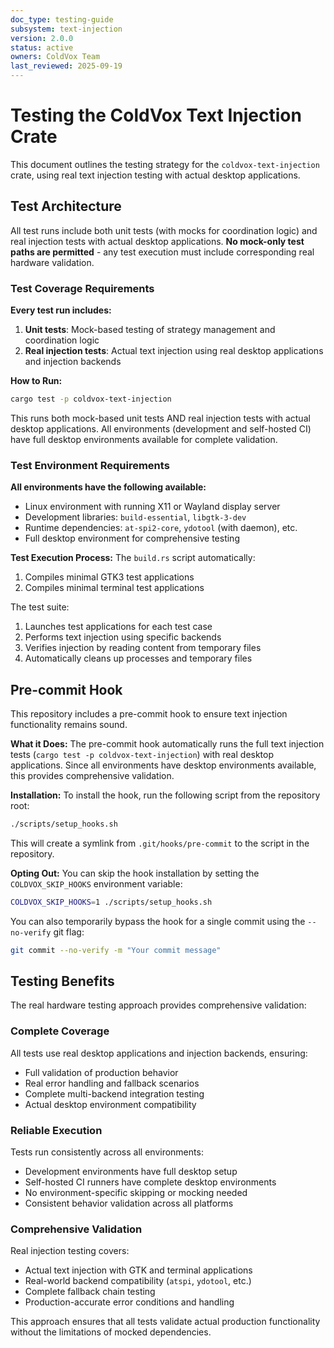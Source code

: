 ```yaml
---
doc_type: testing-guide
subsystem: text-injection
version: 2.0.0
status: active
owners: ColdVox Team
last_reviewed: 2025-09-19
---
```


# Testing the ColdVox Text Injection Crate

This document outlines the testing strategy for the `coldvox-text-injection` crate, using real text injection testing with actual desktop applications.

## Test Architecture

All test runs include both unit tests (with mocks for coordination logic) and real injection tests with actual desktop applications. **No mock-only test paths are permitted** - any test execution must include corresponding real hardware validation.

### Test Coverage Requirements

**Every test run includes:**
1. **Unit tests**: Mock-based testing of strategy management and coordination logic
2. **Real injection tests**: Actual text injection using real desktop applications and injection backends

**How to Run:**
```bash
cargo test -p coldvox-text-injection
```

This runs both mock-based unit tests AND real injection tests with actual desktop applications. All environments (development and self-hosted CI) have full desktop environments available for complete validation.

### Test Environment Requirements

**All environments have the following available:**
*   Linux environment with running X11 or Wayland display server
*   Development libraries: `build-essential`, `libgtk-3-dev`
*   Runtime dependencies: `at-spi2-core`, `ydotool` (with daemon), etc.
*   Full desktop environment for comprehensive testing

**Test Execution Process:**
The `build.rs` script automatically:
1.  Compiles minimal GTK3 test applications
2.  Compiles minimal terminal test applications

The test suite:
1.  Launches test applications for each test case
2.  Performs text injection using specific backends
3.  Verifies injection by reading content from temporary files
4.  Automatically cleans up processes and temporary files

## Pre-commit Hook

This repository includes a pre-commit hook to ensure text injection functionality remains sound.

**What it Does:**
The pre-commit hook automatically runs the full text injection tests (`cargo test -p coldvox-text-injection`) with real desktop applications. Since all environments have desktop environments available, this provides comprehensive validation.

**Installation:**
To install the hook, run the following script from the repository root:
```bash
./scripts/setup_hooks.sh
```

This will create a symlink from `.git/hooks/pre-commit` to the script in the repository.

**Opting Out:**
You can skip the hook installation by setting the `COLDVOX_SKIP_HOOKS` environment variable:
```bash
COLDVOX_SKIP_HOOKS=1 ./scripts/setup_hooks.sh
```
You can also temporarily bypass the hook for a single commit using the `--no-verify` git flag:
```bash
git commit --no-verify -m "Your commit message"
```

## Testing Benefits

The real hardware testing approach provides comprehensive validation:

### Complete Coverage
All tests use real desktop applications and injection backends, ensuring:
- Full validation of production behavior
- Real error handling and fallback scenarios
- Complete multi-backend integration testing
- Actual desktop environment compatibility

### Reliable Execution
Tests run consistently across all environments:
- Development environments have full desktop setup
- Self-hosted CI runners have complete desktop environments
- No environment-specific skipping or mocking needed
- Consistent behavior validation across all platforms

### Comprehensive Validation
Real injection testing covers:
- Actual text injection with GTK and terminal applications
- Real-world backend compatibility (`atspi`, `ydotool`, etc.)
- Complete fallback chain testing
- Production-accurate error conditions and handling

This approach ensures that all tests validate actual production functionality without the limitations of mocked dependencies.
